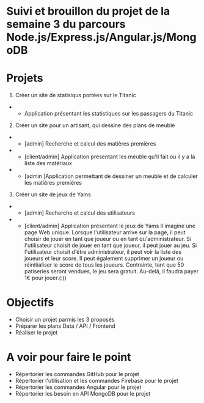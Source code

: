 # Suivi et brouillon du projet de la semaine 3 du parcours Node.js/Express.js/Angular.js/MongoDB

# Projets

1. Créer un site de statisiqus portées sur le Titanic
 - - Application présentant les statistiques sur les passagers du Titanic
2. Créer un site pour un artisant, qui dessine des plans de meuble
 - - [admin] Recherche et calcul des matières premières
 - - [client/admin] Application présentant les meuble qu'il fait ou il y a la liste des matériaux
 - - [admin ]Application permettant de dessiner un meuble et de calculer les matières premières 
3. Créer un site de jeux de Yams
 - - [admin] Recherche et calcul des utilisateurs
 - - [client/admin] Application présentant le jeux de Yams
 Il imagine une page Web unique. Lorsque l'utilisateur arrive sur la page, il peut choisir de jouer en tant que joueur ou en tant qu'administrateur. Si l'utilisateur choisit de jouer en tant que joueur, il peut jouer au jeu. Si l'utilisateur choisit d'être administrateur, il peut voir la liste des joueurs et leur score. Il peut également supprimer un joueur ou réinitialiser le score de tous les joueurs.
 Contrainte, tant que 50 patiseries seront vendues, le jeu sera gratuit. Au-delà, il faudra payer 1€ pour jouer.(:))
 
# Objectifs

- Choisir un projet parmis les 3 proposés
- Préparer les plans Data / API / Frontend
- Réaliser le projet

# A voir pour faire le point

- Répertorier les commandes GitHub pour le projet
- Répertorier l'utilisation et les commandes Firebase pour le projet
- Répertorier les commandes Angular pour le projet
- Répertorier les besoin en API MongoDB pour le projet


